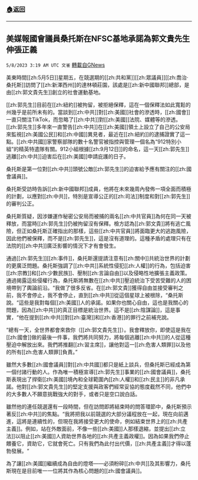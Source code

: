 ###  [:house:返回](README.md)
---


## 美媒報國會議員桑托斯在NFSC基地承諾為郭文貴先生伸張正義
`5/8/2023 3:19 AM UTC 文雀` [轉載自GNews](https://gnews.org/articles/1282554)

美東時間[[zh:5月5日]]星期五，在競選期的[[zh:共和黨]][[zh:眾議員]][[zh:喬治·桑托斯]]訪問了[[zh:新澤西州]]的達林頓莊園，該處是[[zh:新中國聯邦]]總部，是由[[zh:郭文貴先生]]創立的社會運動基地。

[[zh:郭先生]]目前在[[zh:紐約]]被拘留，被拒絕保釋，這在一個保釋法如此寬鬆的州幾乎是前所未有的。當談到[[zh:中共]]對[[zh:美國]]社會的滲透時，[[zh:國會]]一直只關注TikTok，而忽略了[[zh:中共]]對[[zh:美國]]法院、媒體等的滲透。[[zh:郭先生]]多年來一直警告[[zh:中共]]在[[zh:美國]]領土上設立了自己的公安局來監視[[zh:美國公民]]和[[zh:中國]]異見者，最近在[[zh:紐約]]的逮捕證實了這一點。[[zh:中共國]]家警察部隊的數十名警官被指控與管理一個名為“912特別小組”的精英特遣隊有關。912小組根據[[zh:9月12日]]的命名，這一天[[zh:郭先生]]逃離[[zh:中共]]迫害后在[[zh:美國]]申請庇護的日子。

桑托斯是第一位對[[zh:中共]]頭號公敵[[zh:郭先生]]的迫害給予應有關注的[[zh:國會議員]]。

桑托斯受訪時告訴[[zh:新中國聯邦]]成員，他將在未來幾周內發佈一項全面而積極的計劃，以應對[[zh:中共]]，特別是宣導公正的[[zh:司法]]制度和對[[zh:郭先生]]的審判公正。

桑托斯質疑，因涉嫌運作秘密公安局而被捕的兩名[[zh:中共官員]]為何在同一天被釋放，而當時[[zh:郭先生]]仍被拘留沒有保釋。檢方認為[[zh:郭文貴]]將有逃亡風險，但正如桑托斯正確指出的那樣，這些[[zh:中共官員]]將面臨更大的逃跑風險，因此他們被保釋，而不是[[zh:郭先生]]，這是沒有道理的。這種矛盾的處理只有在法院的[[zh:中共]]廣泛影響的情況下才有會發生。

通過[[zh:郭先生]][[zh:事件]]，桑托斯還提請注意有[[zh:關中]]共統治世界的計劃的更廣泛問題。桑托斯強調了[[zh:中共]]系統性侵犯[[zh:人權]]的行為，包括迫害[[zh:宗教]]和[[zh:少數民族]]、壓制[[zh:言論自由]]以及侵略性地擴張主義政策。通過揭露這些侵權行為，桑托斯將無數在[[zh:中共]]壓迫統治下受苦受難的人的困境帶到了輿論前沿。“我做了很多反省。在[[zh:郭文貴]]獲得自由並接受審判之前，我不會停止，我不會停止，直到[[zh:中共]]從這個星球上被根除，“桑托斯說。“這些是我對每個[[zh:美國]]人的承諾。如果你也關心自由，這也是我關心的問題，因為[[zh:中共]]的真正目標是統治世界。這不是[[zh:陰謀論]]，這是事實，“他在提到[[zh:中共]]對[[zh:臺灣]]和[[zh:香港]]的罪行之前補充說。

“總有一天，全世界都會來救你（[[zh:郭文貴先生]]）。我會釋放你，即使這是我在[[zh:國會]]做的最後一件事，我們將共同努力，將每個逃離[[zh:中共]]的人從這種壓迫中解放出來。我們將推翻[[zh:習主席]]，讓他對這一[[zh:危害人類罪]]以及他的所有[[zh:危害人類罪]]負責。”

雖然大多數[[zh:國會議員]]對[[zh:中共國]]都只是紙上談兵，但桑托斯已經成為第一個付諸行動的人。作為唯一積極宣導[[zh:郭先生]]事業的[[zh:國會議員]]，桑托斯表現出了捍衛[[zh:美國]]境內和全球範圍內[[zh:人權]]和[[zh:民主]]的非凡承諾。他對[[zh:郭文貴先生]]的堅定支援與政客們經常妥協的態度截然不同，他們中的大多數人不願意挑戰強大的對手，或者只是空口說白話。

雖然他的連任競選還有一段時間，但在訪問即將結束時的問答環節中，桑托斯預示著反[[zh:中共]]的焦點。“我將把我以前競選的大部分議程放在一起，現在向前邁進，這將是連續性的，但現在我將接受更大的使命，例如結束世界上的[[zh:共產主義]]。例如，站在外敵面前，不像一些[[zh:美國]]人那樣退縮，並提出[[zh:立法]]以阻止[[zh:美國]]人資助世界各地的[[zh:共產主義政權]]。因為如果我們停止餵養它，資助它，它就會死亡。只有我們為此付出代價，[[zh:共產主義]]才得以蓬勃發展。“

為了讓[[zh:美國]]繼續成為自由的燈塔——必須粉碎[[zh:中共]]及其影響力，桑托斯現在是目前唯一一位將其作為核心問題的[[zh:國會議員]]。

